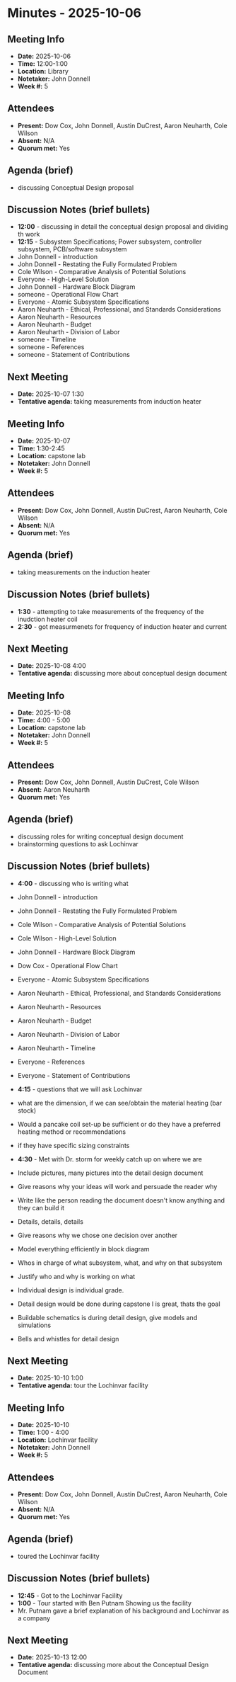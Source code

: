 # Minutes - 2025-10-06

## Meeting Info
- **Date:** 2025-10-06  
- **Time:** 12:00-1:00  
- **Location:** Library  
- **Notetaker:** John Donnell  
- **Week #:** 5

## Attendees
- **Present:** Dow Cox, John Donnell, Austin DuCrest, Aaron Neuharth, Cole Wilson   
- **Absent:** N/A  
- **Quorum met:** Yes

## Agenda (brief)
- discussing Conceptual Design proposal 

## Discussion Notes (brief bullets)
- **12:00** - discussing in detail the conceptual design proposal and dividing th work 
- **12:15** - Subsystem Specifications; Power subsystem, controller subsystem, PCB/software subsystem 
- John Donnell - introduction
- John Donnell - Restating the Fully Formulated Problem
- Cole Wilson - Comparative Analysis of Potential Solutions
- Everyone - High-Level Solution
- John Donnell - Hardware Block Diagram
- someone - Operational Flow Chart
- Everyone - Atomic Subsystem Specifications
- Aaron Neuharth - Ethical, Professional, and Standards Considerations
- Aaron Neuharth - Resources
- Aaron Neuharth - Budget
- Aaron Neuharth - Division of Labor
- someone - Timeline
- someone - References
- someone - Statement of Contributions

## Next Meeting
- **Date:** 2025-10-07  1:30 
- **Tentative agenda:** taking measurements from induction heater


## Meeting Info
- **Date:** 2025-10-07  
- **Time:** 1:30-2:45  
- **Location:** capstone lab  
- **Notetaker:** John Donnell  
- **Week #:** 5

## Attendees
- **Present:** Dow Cox, John Donnell, Austin DuCrest, Aaron Neuharth, Cole Wilson  
- **Absent:** N/A  
- **Quorum met:** Yes

## Agenda (brief)
- taking measurements on the induction heater 

## Discussion Notes (brief bullets)
- **1:30** - attempting to take measurements of the frequency of the inudction heater coil
- **2:30** - got measurmenets for frequency of induction heater and current 

## Next Meeting
- **Date:** 2025-10-08  4:00 
- **Tentative agenda:** discussing more about conceptual design document


## Meeting Info
- **Date:** 2025-10-08  
- **Time:** 4:00 - 5:00  
- **Location:** capstone lab  
- **Notetaker:** John Donnell  
- **Week #:** 5

## Attendees
- **Present:** Dow Cox, John Donnell, Austin DuCrest, Cole Wilson 
- **Absent:** Aaron Neuharth
- **Quorum met:** Yes

## Agenda (brief)
- discussing roles for writing conceptual design document
- brainstorming questions to ask Lochinvar


## Discussion Notes (brief bullets)
- **4:00** - discussing who is writing what 
- John Donnell - introduction
- John Donnell - Restating the Fully Formulated Problem
- Cole Wilson - Comparative Analysis of Potential Solutions
- Cole Wilson - High-Level Solution 
- John Donnell - Hardware Block Diagram
- Dow Cox - Operational Flow Chart
- Everyone - Atomic Subsystem Specifications
- Aaron Neuharth - Ethical, Professional, and Standards Considerations
- Aaron Neuharth - Resources
- Aaron Neuharth - Budget
- Aaron Neuharth - Division of Labor
- Aaron Neuharth - Timeline
- Everyone - References
- Everyone - Statement of Contributions

- **4:15** - questions that we will ask Lochinvar
- what are the dimension, if we can see/obtain the material heating (bar stock)
- Would a pancake coil set-up be sufficient or do they have a preferred heating method or recommendations
- if they have specific sizing constraints 

- **4:30** - Met with Dr. storm for weekly catch up on where we are 
- Include pictures, many pictures into the detail design document
- Give reasons why your ideas will work and persuade the reader why 
- Write like the person reading the document doesn't know anything and they can build it
- Details, details, details
- Give reasons why we chose one decision over another
- Model everything efficiently in block diagram 
- Whos in charge of what subsystem, what, and why on that subsystem 
- Justify who and why is working on what
- Individual design is individual grade. 
- Detail design would be done during capstone I is great, thats the goal 
- Buildable schematics is during detail design, give models and simulations
- Bells and whistles for detail design

## Next Meeting
- **Date:** 2025-10-10  1:00 
- **Tentative agenda:** tour the Lochinvar facility


## Meeting Info
- **Date:** 2025-10-10  
- **Time:** 1:00 - 4:00  
- **Location:** Lochinvar facility  
- **Notetaker:** John Donnell  
- **Week #:** 5

## Attendees
- **Present:** Dow Cox, John Donnell, Austin DuCrest, Aaron Neuharth, Cole Wilson 
- **Absent:** N/A
- **Quorum met:** Yes

## Agenda (brief)
- toured the Lochinvar facility
  
## Discussion Notes (brief bullets)
- **12:45** - Got to the Lochinvar Facility
- **1:00** - Tour started with Ben Putnam Showing us the facility
- Mr. Putnam gave a brief explanation of his background and Lochinvar as a company


## Next Meeting
- **Date:** 2025-10-13  12:00 
- **Tentative agenda:** discussing more about the Conceptual Design Document
